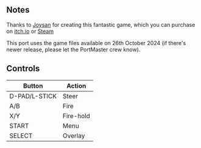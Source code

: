 ## Notes

Thanks to [Joysan](https://josyan.itch.io) for creating this fantastic game, which you can purchase on [itch.io](https://josyan.itch.io/zeroptian-invasion) or [Steam](https://store.steampowered.com/app/974110/Zeroptian_Invasion)

This port uses the game files available on 26th October 2024 (if there's newer release, please let the PortMaster crew know).


## Controls

| Button        | Action    |
| ------------- | --------- |
| D-PAD/L-STICK | Steer     |
| A/B           | Fire      |
| X/Y           | Fire-hold |
| START         | Menu      |
| SELECT        | Overlay   |
